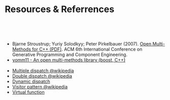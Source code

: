 # Resources & Referrences
&nbsp;  
&nbsp;  
&nbsp;  
- Bjarne Stroustrup; Yuriy Solodkyy; Peter Pirkelbauer (2007). [Open Multi-Methods for C++ (PDF)](http://www.stroustrup.com/multimethods.pdf).
ACM 6th International Conference on Generative Programming and Component Engineering.  
- [yomm11 - An open multi-methods library (boost, C++)](http://www.yorel.be/mm/)  
&nbsp;
- [Multiple dispatch @wikipedia](http://en.wikipedia.org/wiki/Multiple_dispatch)
- [Double dispatch @wikipedia](http://en.wikipedia.org/wiki/Double_dispatch)
- [Dynamic dispatch](https://en.wikipedia.org/wiki/Dynamic_dispatch)
- [Visitor pattern @wikipedia](http://en.wikipedia.org/wiki/Visitor_pattern)
- [Virtual function](https://en.wikipedia.org/wiki/Virtual_function)


<!--
### WebSites
### Papers
["Fast algorithms for compressed multi-method dispatch tables generation"](http://hal.inria.fr/docs/00/07/37/21/PDF/RR-2977.pdf) - Amiel, Dujardin and Simon's paper  
-->


